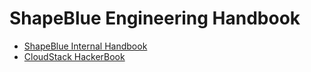 # ShapeBlue Engineering Handbook

- [ShapeBlue Internal Handbook](shapeblue/README.md)
- [CloudStack HackerBook](cloudstack/README.md)
